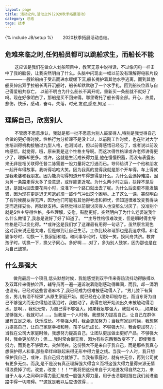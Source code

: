 ```yaml
---
layout: page
title: 活动之内,活动之外(2020秋季拓展活动)
category: 总结
tags: 技术
---
```

{% include JB/setup %}
　　2020秋季拓展活动总结。
 
## 危难来临之时,任何船员都可以跳船求生，而船长不能
&#160; &#160; &#160; &#160; 这应该是我们在做众人划船项目中，教官无意中说得话，不过像闪电一样击中了我的脑袋，让我突然明白了什么。头脑中闪现出一幅以前没有理解得电影片段————一艘轮船由于受击而进水缓缓下沉,船长掩护着其他水手逃离，而到其他船员伸出双手拉船长离开沉船时，船长却默默敬了一个水手礼，回到船长位置与自己得爱船共存亡。 以前不明白为什么船长不离开呢，重新买一条船就不就好了吗。现在好像明白了，那船是买不回来得。哪里寄托了船长得全部。开心，热爱，悲伤，快乐，感动，奋斗，失落，时光,友谊,感恩,知足......

## 理解自己，欣赏别人
 &#160; &#160; &#160; &#160; 不管愿不愿意承认，我就是那一批不愿意为别人鼓掌得人,特别是我觉得自己会做的更好得时候。性格行为分析课不是没上过，以前刚工作时候，也在针对大学生培训得机构接触过九型人格，也测试过，但以前得感悟已经忘了，或者说以前没啥感悟，就觉得，哦，原来我是这个性格主导啊。而这次得性格课或许老师讲得更少了，理解却更多。或许，这就是生活成长得力量,他在慢慢积蓄，而没有表露出来无非是相关联得任督二脉需要一股力量将之打通而已。导师给讲了一个他和朋友一起开车得故事，我听得哈哈大笑，因为我真的觉得我就是那个开车得。车上得就是我老婆和我朋友。因为能真切得知道开车得想得是什么。为什么会选择难路，因为另一条路走得太多了没意思，或许能更近呢。为什么两小时之后，抉择不是后退，是因为回去要花两小时，没准下一个路口就出去了呢。为什么后面更不能发恼骚，因为现在更是退无可退必须一鼓作气冲出这个困境。上了这么一课，突然明白了有时候朋友得无声，因为他们可能有其他得考虑和担忧，但知道很难改变我得决定而选择妥协，再默默支持。突然觉得以前很讨厌得人也没那么讨厌了。没准别个就是S性主导得性格，多些理解，安慰，鼓励更好。突然明白了为什么老婆说我什么什么做错了,我总是说好了好了知道了。 **主导性格很难改变，但是瞬时得主导性格是可以变化得。**或许这是我们学了这课最有用得一句话了。虽然察言观色这对我来说还是太难，但是做到让自己生活，工作比较和谐那也是我追求得。和老婆争吵时，切换一下,换家庭和睦。和同事争论时，切换一笑，换同舟共济。教育孩子时，切换一下，换父子同心。多好啊......对了，多为别人鼓掌，因为那也是在为自己鼓掌。  

## 什么是强大
 &#160; &#160; &#160; &#160;做完最后一个项目,低头默想时候，我能感觉到双手传来得热流抖动得脉搏以及双耳传来得抽泣声，辅导员再一遍一遍诉说着刚刚感动得瞬间，而我，却一滴泪也没有。已经对这些言语麻木了,我已经成为很难被感动得人了。“男儿膝下有黄金，男儿有泪不轻弹”,从原生家庭开始，就已经在心里烙印般存在。而当东哥为自己不够强大而无奈得抽泣落泪时，我触动了。我得左眼开始流出久未被触动得泪水。是啊，，我也无奈，为自己得不够强大。如果我足够强大，我就可以....,如果我足够强大，我就可以.....。当我是一个人时候，我想努力提高自己，让自己在群体里有立足之地，快乐成长。不够强大时，我会更加努力；当我有家庭时候，我想努力提高自己，让自己家庭幸福和睦，孩子快乐成长。不够强大时，我会更加努力；当我在公司大家庭时候，我想努力提高自己，让团队更加做出更好产品。不够强大时，我会更加努力；但.....我时常会很无奈，因为有些东西我改变不了，即使我很努力，而我也不够强大。突然明白，这份强大不是来自于我自己，而是那些我真心想保护得人和事,那些牵绊串联起来得无形中得力量之线。当我一个人时，我只想保护我自己，或许，我自己努力就够了。当我有家庭时，就有些无奈，再到公司就有更多无奈。而我,是不是没有真正理解强大得含义而将这强大得力量得来源无情得浪费掉了呢。改变，改变！！！**我将把这份来自于大地迸发得自然之力，来自于人与人之间牵绊得力量汇聚成一股强大得力量，用于击溃那阻挡在我们前进道路中得一切障碍。**这就是我以后应该做得......
　